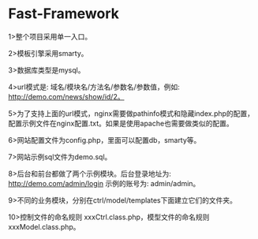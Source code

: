 # Fast-Framework

1>整个项目采用单一入口。

2>模板引擎采用smarty。

3>数据库类型是mysql。

4>url模式是: 域名/模块名/方法名/参数名/参数值，例如: http://demo.com/news/show/id/2。

5>为了支持上面的url模式，nginx需要做pathinfo模式和隐藏index.php的配置，配置示例文件在nginx配置.txt。如果是使用apache也需要做类似的配置。

6>网站配置文件为config.php，里面可以配置db，smarty等。

7>网站示例sql文件为demo.sql。

8>后台和前台都做了两个示例模块。后台登录地址为: http://demo.com/admin/login 示例的账号为: admin/admin。

9>不同的业务模块，分别在ctrl/model/templates下面建立它们的文件夹。

10>控制文件的命名规则 xxxCtrl.class.php，模型文件的命名规则 xxxModel.class.php。


